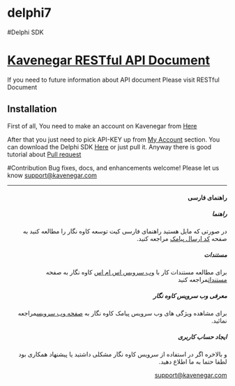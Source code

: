 # delphi7

#Delphi SDK
# <a href="http://kavenegar.com/rest.html">Kavenegar RESTful API Document</a>
If you need to future information about API document Please visit RESTful Document

## Installation
<p>
First of all, You need to make an account on Kavenegar from <a href="https://panel.kavenegar.com/Client/Membership/Register">Here</a>
</p>
<p>
After that you just need to pick API-KEY up from <a href="http://panel.kavenegar.com/Client/setting/index">My Account</a> section.
You can download the Delphi SDK <a href="https://github.com/KaveNegar/kavenegar-delphi.git">Here</a> or just pull it.
Anyway there is good tutorial about <a href="http://gun.io/blog/how-to-github-fork-branch-and-pull-request/">Pull  request</a>
</p>


#Contribution
Bug fixes, docs, and enhancements welcome! Please let us know <a href="mailto:support@kavenegar.com?Subject=SDK" target="_top">support@kavenegar.com</a>
<hr>

<div dir='rtl'>

<h4 id="">راهنمای فارسی</h4>
<h5 id="-1">راهنما</h5>
<p>در صورتی که مایل هستید راهنمای فارسی کیت توسعه کاوه نگار را مطالعه کنید به صفحه
<a href="http://kavenegar.com/sdk.html">کد ارسال پیامک</a> 
مراجعه کنید.</p>
<h5 id="-2">مستندات</h5>
<p>برای مطالعه مستندات کار با
<a href="http://kavenegar.com"> وب سرویس اس ام اس</a>
کاوه نگار به صفحه <a href="http://kavenegar.com/rest.html">مستندات</a>مراجعه کنید</p>
<h5 id="-3">معرفی وب سرویس کاوه نگار</h5>
<p>برای مشاهده ویژگی های وب سرویس پیامک کاوه نگار به <a href="http://kavenegar.com/%D9%88%D8%A8%D8%B3%D8%B1%D9%88%DB%8C%D8%B3-%D9%BE%DB%8C%D8%A7%D9%85%DA%A9.html">صفحه  وب سرویس</a>مراجعه نمائید.</p>
<h5 id="-4">ایجاد حساب کاربری</h5>
<p>و بالاخره اگر در استفاده از سرویس کاوه نگار مشکلی داشتید یا پیشنهاد همکاری  بود لطفا حتما به ما اطلاع دهید.</p>
<p><a href="mailto:support@kavenegar.com">support@kavenegar.com</a></p>
</div>

</p>
</div>

